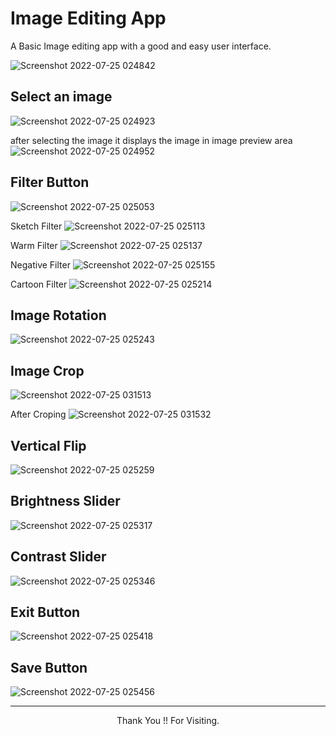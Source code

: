 # Image Editing App
A Basic Image editing app with a good and easy user interface.

![Screenshot 2022-07-25 024842](https://user-images.githubusercontent.com/82190152/180666581-ccd30f12-ce0d-4d93-b7ca-1b08518c6d0a.png)

## Select an image
![Screenshot 2022-07-25 024923](https://user-images.githubusercontent.com/82190152/180666587-eea25b63-e9f8-4099-ae5f-44337dea5293.png)

after selecting the image it displays the image in image preview area
![Screenshot 2022-07-25 024952](https://user-images.githubusercontent.com/82190152/180666591-8ca5707f-4357-4cf1-9c39-067b48b4ab2b.png)

## Filter Button
![Screenshot 2022-07-25 025053](https://user-images.githubusercontent.com/82190152/180666593-ebfb3be3-d487-4535-ac39-000cbfdaef9b.png)

Sketch Filter
![Screenshot 2022-07-25 025113](https://user-images.githubusercontent.com/82190152/180666596-72faa35d-19d9-4482-aae6-2598a0911e44.png)

Warm Filter
![Screenshot 2022-07-25 025137](https://user-images.githubusercontent.com/82190152/180666598-ea629459-2c3e-4e9e-98ac-7209f7030db4.png)

Negative Filter
![Screenshot 2022-07-25 025155](https://user-images.githubusercontent.com/82190152/180666604-dcd3c267-26db-4ff0-a8cd-08ce07106ae9.png)

Cartoon Filter
![Screenshot 2022-07-25 025214](https://user-images.githubusercontent.com/82190152/180666605-aa82d7a8-692a-442c-befb-b1bea522da2e.png)

## Image Rotation
![Screenshot 2022-07-25 025243](https://user-images.githubusercontent.com/82190152/180666607-152e5204-f7af-44dd-8a0d-c2ac0c0b5ce5.png)

## Image Crop
![Screenshot 2022-07-25 031513](https://user-images.githubusercontent.com/82190152/180667070-f082edf6-43a4-46b9-8c19-4b1104058ae4.png)

After Croping
![Screenshot 2022-07-25 031532](https://user-images.githubusercontent.com/82190152/180667074-126e44b6-3327-4aa9-8e39-661213fbdea3.png)

## Vertical Flip
![Screenshot 2022-07-25 025259](https://user-images.githubusercontent.com/82190152/180666608-7806cf23-e610-4064-aba9-963168fa6dae.png)

## Brightness Slider
![Screenshot 2022-07-25 025317](https://user-images.githubusercontent.com/82190152/180666612-bca23000-43fb-4f58-96b8-99647a11b4ef.png)

## Contrast Slider
![Screenshot 2022-07-25 025346](https://user-images.githubusercontent.com/82190152/180666613-fc5bcf6e-7deb-4a6e-a9fe-eb2a00972bdf.png)

## Exit Button
![Screenshot 2022-07-25 025418](https://user-images.githubusercontent.com/82190152/180666615-c394843e-f4de-4782-9163-bce241913889.png)

## Save Button
![Screenshot 2022-07-25 025456](https://user-images.githubusercontent.com/82190152/180666617-3e46b1f6-c4c5-435d-be0c-9d1660497a4a.png)

<hr>

<center>
    Thank You !! For Visiting.
</center>
